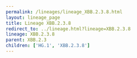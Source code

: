 ```yaml
---
permalink: /lineages/lineage_XBB.2.3.8.html
layout: lineage_page
title: Lineage XBB.2.3.8
redirect_to: ../lineage.html?lineage=XBB.2.3.8
lineage: XBB.2.3.8
parent: XBB.2.3
children: ['HG.1', 'XBB.2.3.8']
---
```

